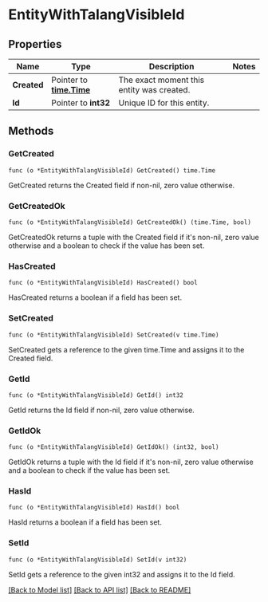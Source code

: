 # EntityWithTalangVisibleId

## Properties

Name | Type | Description | Notes
------------ | ------------- | ------------- | -------------
**Created** | Pointer to [**time.Time**](time.Time.md) | The exact moment this entity was created. | 
**Id** | Pointer to **int32** | Unique ID for this entity. | 

## Methods

### GetCreated

`func (o *EntityWithTalangVisibleId) GetCreated() time.Time`

GetCreated returns the Created field if non-nil, zero value otherwise.

### GetCreatedOk

`func (o *EntityWithTalangVisibleId) GetCreatedOk() (time.Time, bool)`

GetCreatedOk returns a tuple with the Created field if it's non-nil, zero value otherwise
and a boolean to check if the value has been set.

### HasCreated

`func (o *EntityWithTalangVisibleId) HasCreated() bool`

HasCreated returns a boolean if a field has been set.

### SetCreated

`func (o *EntityWithTalangVisibleId) SetCreated(v time.Time)`

SetCreated gets a reference to the given time.Time and assigns it to the Created field.

### GetId

`func (o *EntityWithTalangVisibleId) GetId() int32`

GetId returns the Id field if non-nil, zero value otherwise.

### GetIdOk

`func (o *EntityWithTalangVisibleId) GetIdOk() (int32, bool)`

GetIdOk returns a tuple with the Id field if it's non-nil, zero value otherwise
and a boolean to check if the value has been set.

### HasId

`func (o *EntityWithTalangVisibleId) HasId() bool`

HasId returns a boolean if a field has been set.

### SetId

`func (o *EntityWithTalangVisibleId) SetId(v int32)`

SetId gets a reference to the given int32 and assigns it to the Id field.


[[Back to Model list]](../README.md#documentation-for-models) [[Back to API list]](../README.md#documentation-for-api-endpoints) [[Back to README]](../README.md)


